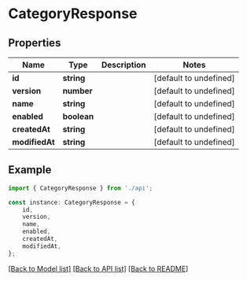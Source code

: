# CategoryResponse


## Properties

Name | Type | Description | Notes
------------ | ------------- | ------------- | -------------
**id** | **string** |  | [default to undefined]
**version** | **number** |  | [default to undefined]
**name** | **string** |  | [default to undefined]
**enabled** | **boolean** |  | [default to undefined]
**createdAt** | **string** |  | [default to undefined]
**modifiedAt** | **string** |  | [default to undefined]

## Example

```typescript
import { CategoryResponse } from './api';

const instance: CategoryResponse = {
    id,
    version,
    name,
    enabled,
    createdAt,
    modifiedAt,
};
```

[[Back to Model list]](../README.md#documentation-for-models) [[Back to API list]](../README.md#documentation-for-api-endpoints) [[Back to README]](../README.md)
